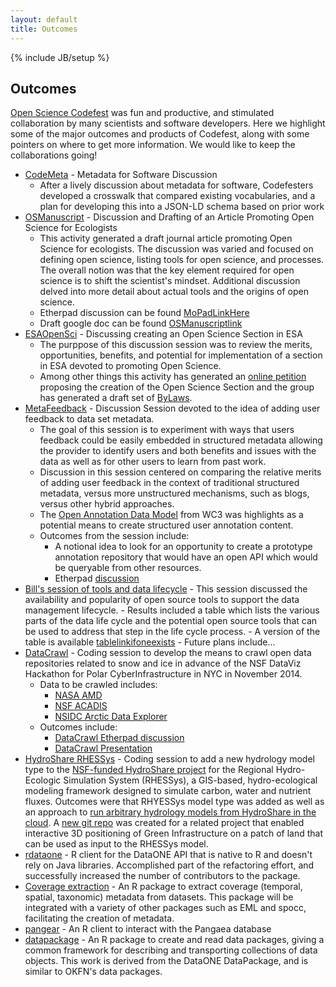 ```yaml
---
layout: default
title: Outcomes
---
```


{% include JB/setup %}

## Outcomes

[Open Science Codefest](/open-science-codefest) was fun and productive, and stimulated collaboration by many scientists and software developers.   Here we highlight some of the major outcomes and products of Codefest, along with some pointers on where to get more information.  We would like to keep the collaborations going!

- [CodeMeta](MetaData-for-Software-\(Code-as-a-Research-Object\)) - Metadata for Software Discussion
    - After a lively discussion about metadata for software, Codefesters developed a crosswalk that compared existing vocabularies, and a plan for developing this into a JSON-LD schema based on prior work
- [OSManuscript](Open-Science-Manuscript) - Discussion and Drafting of an Article Promoting Open Science for Ecologists
    - This activity generated a draft journal article promoting Open Science for ecologists. The discussion was varied and focused on defining open science, listing tools for open science, and processes. The overall notion was that the key element required for open science is to shift the scientist's mindset. Additional discussion delved into more detail about actual tools and the origins of open science.
    - Etherpad discussion can be found [MoPadLinkHere](https://etherpad.mozilla.org/osmanuscript)
    - Draft google doc can be found [OSManuscriptlink](insertlinktogoogledochere)
- [ESAOpenSci](https://github.com/NCEAS/open-science-codefest/wiki/ESAOpenSci) - Discussing creating an Open Science Section in ESA
    - The purppose of this discussion session was to review the merits, opportunities, benefits, and potential for implementation of a section in ESA devoted to promoting Open Science. 
    - Among other things this activity has generated an [online petition](https://docs.google.com/forms/d/1quEtCE_1lMOnjzhfeaL_xi-yUgndtGfiLKk-EMzuAX4/viewform?usp=send_form) proposing the creation of the Open Science Section and the group has generated a draft set of [ByLaws](https://docs.google.com/document/d/1UBASw6gxmfyJXLxyV5Hb8hlTzm7mTN7f8-K1UwKnCC0/edit?usp=sharing).
- [MetaFeedback](https://github.com/NCEAS/open-science-codefest/wiki/MetaFeedback) - Discussion Session devoted to the idea of adding user feedback to data set metadata.
    - The goal of this session is to experiment with ways that users feedback could be easily embedded in structured metadata allowing the provider to identify users and both benefits and issues with the data as well as for other users to learn from past work. 
    - Discussion in this session centered on comparing the relative merits of adding user feedback in the context of traditional structured metadata, versus more unstructured mechanisms, such as blogs, versus other hybrid approaches.
    - The [Open Annotation Data Model](http://www.openannotation.org/spec/core/) from WC3 was highlights as a potential means to create structured user annotation content.
    - Outcomes from the session include:
        - A notional idea to look for an opportunity to create a prototype annotation repository that would have an open API which would be queryable from other resources.
        - Etherpad [discussion](https://etherpad.mozilla.org/L14a1H3MrC)
- [Bill's session of tools and data lifecycle](needlinkcreatepage) - This session discussed the availability and popularity of open source tools to support the data management lifecycle.
        - Results included a table which lists the various parts of the data life cycle and the potential open source tools that can be used to address that step in the life cycle process.
            - A version of the table is available [tablelinkifoneexists](findtabledoclink)
        - Future plans include...
- [DataCrawl](https://github.com/NCEAS/open-science-codefest/wiki/DataCrawl) - Coding session to develop the means to crawl open data repositories related to snow and ice in advance of the NSF DataViz Hackathon for Polar CyberInfrastructure in NYC in November 2014. 
    - Data to be crawled includes:
        - [NASA AMD](http://gcmd.gsfc.nasa.gov/KeywordSearch/Keywords.do?Portal=amd&KeywordPath=Parameters%7CCRYOSPHERE&MetadataType=0&lbnode=mdlb2)
        - [NSF ACADIS](https://www.aoncadis.org/home.htm)
        - [NSIDC Arctic Data Explorer](http://nsidc.org/acadis/search/)
    - Outcomes include:
        - [DataCrawl Etherpad discussion](https://etherpad.mozilla.org/PolarCyberInfra)
        - [DataCrawl Presentation](https://docs.google.com/presentation/d/1wLF1crJrFQANGxa27e6ZkpjQ50QdtMgvZgMdyS4pmvM/edit?usp=sharing)
- [HydroShare RHESSys](https://github.com/NCEAS/open-science-codefest/issues/47) - Coding session to add a new hydrology model type to the [NSF-funded HydroShare project](http://hydroshare.cuahsi.org/) for the Regional Hydro-Ecologic Simulation System (RHESSys), a GIS-based, hydro-ecological modeling framework designed to simulate carbon, water and nutrient fluxes.  Outcomes were that RHYESSys model type was added as well as an approach to [run arbitrary hydrology models from HydroShare in the cloud](https://github.com/hydroshare/django_docker_processes).  A [new git repo](https://github.com/ResearchSoftwareInstitute/gi-studio_test) was created for a related project that enabled interactive 3D positioning of Green Infrastructure on a patch of land that can be used as input to the RHESSys model.
- [rdataone](https://github.com/NCEAS/open-science-codefest/issues/9) - R client for the DataONE API that is native to R and doesn't rely on Java libraries. Accomplished part of the refactoring effort, and successfully increased the number of contributors to the package.
- [Coverage extraction](https://github.com/NCEAS/open-science-codefest/issues/21) - An R package to extract coverage (temporal, spatial, taxonomic) metadata from datasets. This package will be integrated with a variety of other packages such as EML and spocc, facilitating the creation of metadata. 
- [pangear](https://github.com/NCEAS/open-science-codefest/issues/16) - An R client to interact with the Pangaea database
- [datapackage](https://github.com/NCEAS/open-science-codefest/issues/28) - An R package to create and read data packages, giving a common framework for describing and transporting collections of data objects.  This work is derived from the DataONE DataPackage, and is similar to OKFN's data packages.

